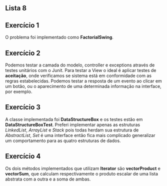 ## Lista 8

## Exercício 1
O problema foi implementado como **FactorialSwing**.

## Exercício 2
Podemos testar a camada do modelo, controller e exceptions através de testes unitários com o Junit. Para testar a View o ideal é aplicar testes de **aceitação**, onde verificamos se sistema está em conformidade com as regras estabelecidas. Podemos testar a resposta de um evento ao clicar em um botão, ou o aparecimento de uma determinada informação na interface, por exemplo.

## Exercício 3
A classe implementada foi **DataStructureBox** e os testes estão em **DataStructureBoxTest**. Preferi implementar apenas as estruturas _LinkedList_, _ArrayList_ e _Stack_ pois todas herdam sua estrutura de _AbstractList_, _Set_ é uma interface então fica mais complicado generalizar um comportamento para as quatro estruturas de dados.

## Exercício 4
Os dois métodos implementados que utilizam **Iterator** são **vectorProduct** e **vectorSum**, que calculam respectivamente o produto escalar de uma lista abstrata com a outra e a soma de ambas.
